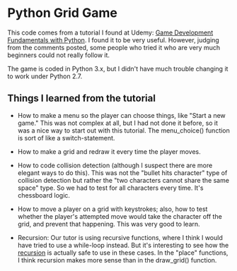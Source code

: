 Python Grid Game
================

This code comes from a tutorial I found at Udemy: [Game Development Fundamentals with Python](https://www.udemy.com/game-development-fundamentals-with-python#/). I found it to be very useful. However, judging from the comments posted, some people who tried it who are very much beginners could not really follow it.

The game is coded in Python 3.x, but I didn't have much trouble changing it to work under Python 2.7.

## Things I learned from the tutorial

* How to make a menu so the player can choose things, like "Start a new game." This was not complex at all, but I had not done it before, so it was a nice way to start out with this tutorial. The menu_choice() function is sort of like a switch-statement.

* How to make a grid and redraw it every time the player moves.

* How to code collision detection (although I suspect there are more elegant ways to do this). This was not the "bullet hits character" type of collision detection but rather the "two characters cannot share the same space" type. So we had to test for all characters every time. It's chessboard logic.

* How to move a player on a grid with keystrokes; also, how to test whether the player's attempted move would take the character off the grid, and prevent that happening. This was very good to learn.

* Recursion: Our tutor is using recursive functions, where I think I would have tried to use a while-loop instead. But it's interesting to see how the [recursion](http://interactivepython.org/courselib/static/pythonds/Recursion/recursionsimple.html) is actually safe to use in these cases. In the "place" functions, I think recursion makes more sense than in the draw_grid() function.

